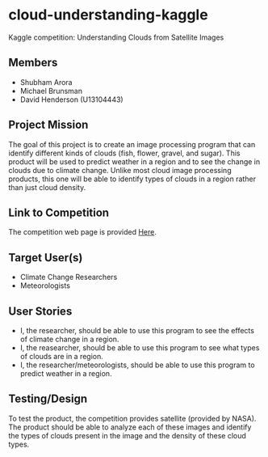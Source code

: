 # cloud-understanding-kaggle
Kaggle competition: Understanding Clouds from Satellite Images
## Members
- Shubham Arora
- Michael Brunsman
- David Henderson (U13104443)
## Project Mission
The goal of this project is to create an image processing program that can identify different kinds of clouds (fish, flower, gravel, and sugar). This product will be used to predict weather in a region and to see the change in clouds due to climate change. Unlike most cloud image processing products, this one will be able to identify types of clouds in a region rather than just cloud density.
## Link to Competition
The competition web page is provided [Here](https://www.kaggle.com/c/understanding_cloud_organization/data).
## Target User(s)
- Climate Change Researchers
- Meteorologists
## User Stories
- I, the researcher, should be able to use this program to see the effects of climate change in a region.
- I, the reasearcher, should be able to use this program to see what types of clouds are in a region.
- I, the researcher/meteorologists, should be able to use this program to predict weather in a region.
## Testing/Design
To test the product, the competition provides satellite (provided by NASA). The product should be able to analyze each of these images and identify the types of clouds present in the image and the density of these cloud types.
